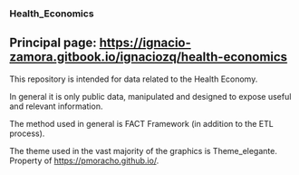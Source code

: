 ### Health_Economics

## Principal page: https://ignacio-zamora.gitbook.io/ignaciozq/health-economics

This repository is intended for data related to the Health Economy.

In general it is only public data, manipulated and designed to expose useful and relevant information.

The method used in general is FACT Framework (in addition to the ETL process).

The theme used in the vast majority of the graphics is Theme_elegante.
Property of https://pmoracho.github.io/.

